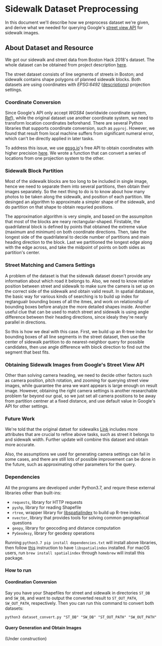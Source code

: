 # Sidewalk Dataset Preprocessing

In this document we'll describe how we preprocess dataset we're given, and derive what we needed for querying Google's [street view API](https://developers.google.com/maps/documentation/streetview/intro) for sidewalk images.

## About Dataset and Resource

We got our sidewalk and street data from Boston Hack 2018's dataset. The whole dataset can be obtained from project description [here](https://docs.google.com/document/d/1jS3QsgjQLZyYoZzs0WbrA_SrOWAhEUv6Cc_a8X0oHJA/).

The street dataset consists of line segments of streets in Boston; and sidewalk contains shape polygons of planned sidewalk blocks. Both datasets are using coordinates with *EPSG:6492* ([descriptions](https://epsg.io/6492)) projection settings. 

### Coordinate Conversion

Since Google's API only accept *WGS84* (worldwide coordinate system, [Ref](https://en.wikipedia.org/wiki/World_Geodetic_System)), while the original dataset use another coordinate system, we need to transform location coordinates beforehand. There are several Python libraries that supports coordinate conversion, such as `pyproj`. However, we found that result from local machine suffers from significant numeral error, which can't be directly applied in later tasks.

To address this issue, we use [epsg.io](http://epsg.io/)'s free API to obtain coordinates with higher precision [here](https://github.com/klokantech/epsg.io). We wrote a function that can convert a series of locations from one projection system to the other.

### Sidewalk Block Partition

Most of the sidewalk blocks are too long to be included in single image, hence we need to separate them into several partitions, then obtain their images separately. So the next thing to do is to know about how many photos to be taken along the sidewalk, and position of each partition. We desinged an algorithm to approximate a simpler shape of the sidewalk, and do partition on that shape to obtain requried positions.

The approximation algorithm is very simple, and based on the assumpiton that most of the blocks are neary rectangular-shaped. Firstable, the quadrilateral block is defined by points that obtained the extreme value (maximum and minimum) on both coordinate directions. Then, take the longest side of the quadrilateral to decide number of partitions and main heading direction to the block. Last we partitioned the longest edge along with the edge across, and take the midpoint of points on both sides as partition's center.

### Street Matching and Camera Settings

A problem of the dataset is that the sidewalk dataset doesn't provide any information about which road it belongs to. Also, we need to know relative position between street and sidewalk to make sure the camera is set up on the correct side of the sidewalk and obtain valid result. In spatial database, the basic way for various kinds of searching is to build up index for regtangualr bounding boxes of all the itmes, and work on relationship of bounding boxes before analyze the more detailed shapes inside. Another useful clue that can be used to match street and sidewalk is using angle difference between their heading directions, since idealy they're nearly parallel in directions.

So this is how we deal with this case. First, we build up an R-tree index for bounding boxes of all line segments in the street dataset, then use the center of sidewalk partition to do nearest-neighbor query for possible candidates, then use angle difference with block direction to find out the segment that best fits.

### Obtaining Sidewalk Images from Google's Street View API

Other than solving camera heading, we need to decide other factors such as camera position, pitch rotation, and zooming for querying street view images, while guarantee the area we want appears is large enough on result image. However, obtaining the right camera settings is another researchable problem far beyond our goal, so we just set all camera positions to be away from partition centner at a fixed distance, and use default value in Google's API for other settings.

### Future Work

We're told that the original datset for sidewalks [Link](https://data.boston.gov/dataset/sidewalk-inventory) includes more attributes that are crucial to refine above tasks, such as street it belongs to and sidewalk width. Further update will combine this dataset and obtain more accurate.

Also, the assumptions we used for generating camera settings can fail in some cases, and there are still lots of possible improvement can be done in the future, such as approximating other parameters for the query. 

### Dependencies

All the programs are developed under Python3.7, and requre these external libraries other than built-ins:

* `requests`, library for HTTP requests
* `pyshp`, library for reading Shapefile
* `rtree`, wrapper library for [libspatialindex](https://libspatialindex.org/) to build up R-tree index.
* `nvector`, library that provides tools for solving common geographical questions
* `geopy`, library for geocoding and distance computation
* `PyGeodesy`, library for geodesy operations

Running `python3.7 pip install dependencies.txt` will install above libraries, then follow [this](http://toblerity.org/rtree/install.html) instruction to have `libspatialindex` installed. For macOS users, run `brew install spatialindex` through `homebrew` will install this package.

### How to run
#### Coordination Conversion

Say you have your Shapefiles for street and sidewalk in directories `ST_DB` and `SW_DB`, and want to output the converted result to `ST_OUT_PATH`, `SW_OUT_PATH`, respectively. Then you can run this command to convert both datasets:
```
python3 dataset_convert.py "ST_DB" "SW_DB" "ST_OUT_PATH" "SW_OUT_PATH"
```

#### Query Generation and Obtain Images

(Under construction)

